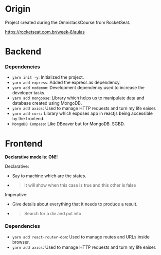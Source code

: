 # Origin
Project created during the OmnistackCourse from RocketSeat.

https://rocketseat.com.br/week-8/aulas

# Backend

### Dependencies
- `yarn init -y`: Initialized the project.
- `yarn add express`: Added the express as dependency.
- `yarn add nodemon`: Development dependency used to increase the developer tasks.
- `yarn add mongoose`: Library which helps us to manipulate data and database created using MongoDB.
- `yarn add axios`: Used to manage HTTP requests and turn my life eaiser.
- `yarn add cors:` Library which exposes app in reactjs being accessible by the frontend.
- `MongoDB Compass`: Like DBeaver but for MongoDB. SGBD.


# Frontend
**Declarative mode is: ON!!**

Declarative: 
- Say to machine which are the states.
- > It will show when this case is true and this other is false

Imperative: 
- Give details about everything that it needs to produce a result.
- > Search for a div and put into <body>

### Dependencies
- `yarn add react-router-dom`: Used to manage routes and URLs inside browser.
- `yarn add axios`: Used to manage HTTP requests and turn my life eaiser.

